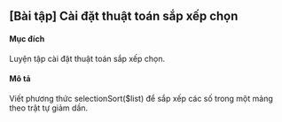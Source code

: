 ## [Bài tập] Cài đặt thuật toán sắp xếp chọn
#### Mục đích
Luyện tập cài đặt thuật toán sắp xếp chọn.

#### Mô tả
Viết phương thức selectionSort($list) để sắp xếp các số trong một mảng theo trật tự giảm dần.

